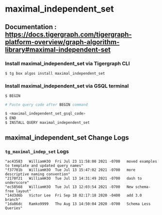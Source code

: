 # maximal_independent_set
## Documentation : https://docs.tigergraph.com/tigergraph-platform-overview/graph-algorithm-library#maximal-independent-set
### Install maximal_independent_set via Tigergraph CLI
```bash
$ tg box algos install maximal_independent_set
```
### Install maximal_independent_set via GSQL terminal
```bash
$ BEGIN 

# Paste query code after BEGIN command

$ <maximal_independent_set_gsql_code>
$ END 
$ INSTALL QUERY maximal_independent_set
```
## maximal_independent_set Change Logs

### `tg_maximal_indep_set` Logs

```
"ac43583   WilliamH3O  Fri Jul 23 11:58:00 2021 -0700   moved examples to template and updated query names"
"f37701b   WilliamH3O  Tue Jul 13 15:47:02 2021 -0700   more descriptive naming convention"
"2170f21   WilliamH3O  Tue Jul 13 14:31:49 2021 -0700   dash to underscore"
"ec58568   WilliamH3O  Tue Jul 13 12:03:54 2021 -0700   New schema-free layout"
"14d3d6b   Victor Lee  Fri Sep 18 02:17:18 2020 -0400   add 3.0 branch"
"1da86dc   Ramko9999   Thu Aug 13 14:50:04 2020 -0700   Schema Less Queries"
```
